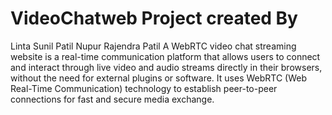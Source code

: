 # VideoChatweb Project created By
Linta Sunil Patil
Nupur Rajendra Patil
A WebRTC video chat streaming website is a real-time communication platform that allows users to connect and interact through live video and audio streams directly in their browsers, without the need for external plugins or software. It uses WebRTC (Web Real-Time Communication) technology to establish peer-to-peer connections for fast and secure media exchange.
